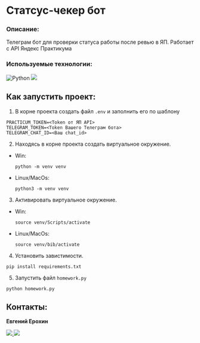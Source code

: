 # Статсус-чекер бот
### Описание:
Телеграм бот для проверки статуса работы после ревью в ЯП. Работает с API Яндекс Практикума

### Используемые технологии:
![Python](https://img.shields.io/badge/python-3670A0?style=for-the-badge&logo=python&logoColor=ffdd54)
<img src="https://img.shields.io/badge/Python_Telegram_Bot-blue?style=for-the-badge&logo=python telegram bot&logoColor=green"/>
## Как запустить проект:
1. В корне проекта создать файл `.env` и заполнить его по шаблону
```
PRACTICUM_TOKEN=<Token от ЯП API> 
TELEGRAM_TOKEN=<Token Вашего Телеграм бота> 
TELEGRAM_CHAT_ID=<Ваш chat_id>
```
2. Находясь в корне проекта создать виртуальное окружение.
- Win:
  ```
  python -m venv venv
  ```
- Linux/MacOs:
  ```
  python3 -m venv venv
  ```
3. Активировать виртуальное окружение.
- Win:
  ```
  source venv/Scripts/activate
  ```
- Linux/MacOs:
  ```
  source venv/bib/activate
  ```
4. Установить завистимости.
```
pip install requirements.txt
```
5. Запустить файл `homework.py`
```
python homework.py
```
## Контакты:
**Евгений Ерохин**
<br>

<a href="https://t.me/juandart" target="_blank">
<img src=https://img.shields.io/badge/Telegram-2CA5E0?style=for-the-badge&logo=telegram&logoColor=white />
</a>
<a href="mailto:evgeniierokhin@proton.me?">
<img src=https://img.shields.io/badge/ProtonMail-8B89CC?style=for-the-badge&logo=protonmail&logoColor=white />
</a>

